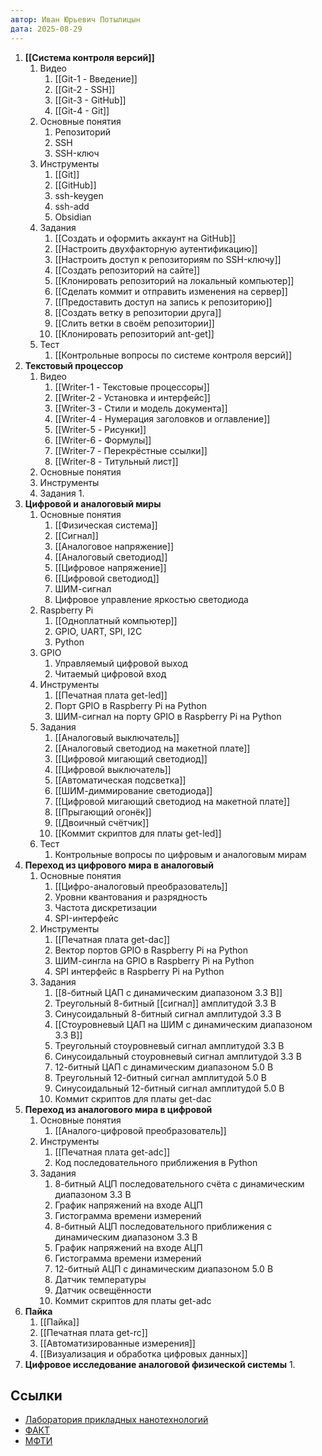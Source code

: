 ```yaml
---
автор: Иван Юрьевич Потылицын
дата: 2025-08-29
---
```

1. **[[Система контроля версий]]**
	1. Видео
		1. [[Git-1 - Введение]]
		2. [[Git-2 - SSH]]
		3. [[Git-3 - GitHub]]
		4. [[Git-4 - Git]]
	2. Основные понятия
		1. Репозиторий
		2. SSH
		3. SSH-ключ
	3. Инструменты
		1. [[Git]]
		2. [[GitHub]]
		3. ssh-keygen
		4. ssh-add
		5. Obsidian
	4. Задания
		1. [[Создать и оформить аккаунт на GitHub]]
		2. [[Настроить двухфакторную аутентификацию]]
		3. [[Настроить доступ к репозиториям по SSH-ключу]]
		4. [[Создать репозиторий на сайте]]
		5. [[Клонировать репозиторий на локальный компьютер]]
		6. [[Сделать коммит и отправить изменения на сервер]]
		7. [[Предоставить доступ на запись к репозиторию]]
		8. [[Создать ветку в репозитории друга]]
		9. [[Слить ветки в своём репозитории]]
		10. [[Клонировать репозиторий ant-get]]
	5. Тест
		1. [[Контрольные вопросы по системе контроля версий]]
2. **Текстовый процессор**
	1. Видео
		1. [[Writer-1 - Текстовые процессоры]]
		2. [[Writer-2 - Установка и интерфейс]]
		3. [[Writer-3 - Стили и модель документа]]
		4. [[Writer-4 - Нумерация заголовков и оглавление]]
		5. [[Writer-5 - Рисунки]]
		6. [[Writer-6 - Формулы]]
		7. [[Writer-7 - Перекрёстные ссылки]]
		8. [[Writer-8 - Титульный лист]]
	2. Основные понятия
	3. Инструменты
	4. Задания
		1. 
3. **Цифровой и аналоговый миры**
	1. Основные понятия
		1. [[Физическая система]]
		2. [[Сигнал]]
		3. [[Аналоговое напряжение]]
		4. [[Аналоговый светодиод]]
		5. [[Цифровое напряжение]]
		6. [[Цифровой светодиод]]
		7. ШИМ-сигнал
		8. Цифровое управление яркостью светодиода
	2. Raspberry Pi
		1. [[Одноплатный компьютер]]
		2. GPIO, UART, SPI, I2C
		3. Python
	3. GPIO
		1. Управляемый цифровой выход
		2. Читаемый цифровой вход
	4. Инструменты
		1. [[Печатная плата get-led]]
		2. Порт GPIO в Raspberry Pi на Python
		3. ШИМ-сигнал на порту GPIO в Raspberry Pi на Python
	5. Задания
		1. [[Аналоговый выключатель]]
		2. [[Аналоговый светодиод на макетной плате]]
		3. [[Цифровой мигающий светодиод]]
		4. [[Цифровой выключатель]]
		5. [[Автоматическая подсветка]]
		6. [[ШИМ-диммирование светодиода]]
		7. [[Цифровой мигающий светодиод на макетной плате]]
		8. [[Прыгающий огонёк]]
		9. [[Двоичный счётчик]]
		10. [[Коммит скриптов для платы get-led]]
	6. Тест
		1. Контрольные вопросы по цифровым и аналоговым мирам
4. **Переход из цифрового мира в аналоговый**
	1. Основные понятия
		1. [[Цифро-аналоговый преобразователь]]
		2. Уровни квантования и разрядность
		3. Частота дискретизации
		4. SPI-интерфейс
	2. Инструменты
		1. [[Печатная плата get-dac]]
		2. Вектор портов GPIO в Raspberry Pi на Python
		3. ШИМ-сингла на GPIO в Raspberry Pi на Python
		4. SPI интерфейс в Raspberry Pi на Python
	3. Задания
		1. [[8-битный ЦАП с динамическим диапазоном 3.3 В]]
		2. Треугольный 8-битный [[сигнал]] амплитудой 3.3 В
		3. Синусоидальный 8-битный сигнал амплитудой 3.3 В
		4. [[Стоуровневый ЦАП на ШИМ с динамическим диапазоном 3.3 В]]
		5. Треугольный стоуровневый сигнал амплитудой 3.3 В
		6. Синусоидальный стоуровневый сигнал амплитудой 3.3 В
		7. 12-битный ЦАП с динамическим диапазоном 5.0 В
		8. Треугольный 12-битный сигнал амплитудой 5.0 В
		9. Синусоидальный 12-битный сигнал амплитудой 5.0 В
		10. Коммит скриптов для платы get-dac
5. **Переход из аналогового мира в цифровой**
	1. Основные понятия
		1. [[Аналого-цифровой преобразователь]]
	2. Инструменты	
		1. [[Печатная плата get-adc]]
		2. Код последовательного приближения в Python
	3. Задания
		1. 8-битный АЦП последовательного счёта с динамическим диапазоном 3.3 В
		2. График напряжений на входе АЦП
		3. Гистограмма времени измерений
		4. 8-битный АЦП последовательного приближения с динамическим диапазоном 3.3 В
		5. График напряжений на входе АЦП
		6. Гистограмма времени измерений
		7. 12-битный АЦП с динамическим диапазоном 5.0 В
		8. Датчик температуры
		9. Датчик освещённости
		10. Коммит скриптов для платы get-adc
6. **Пайка**
	1. [[Пайка]]
	2. [[Печатная плата get-rc]] 
	3. [[Автоматизированные измерения]]
	4. [[Визуализация и обработка цифровых данных]]
7. **Цифровое исследование аналоговой физической системы**
	1. 

## Ссылки

- [Лаборатория прикладных нанотехнологий](https://ant-lab.ru/)
- [ФАКТ](https://vk.com/astech_mipt)
- [МФТИ](https://mipt.ru) 
